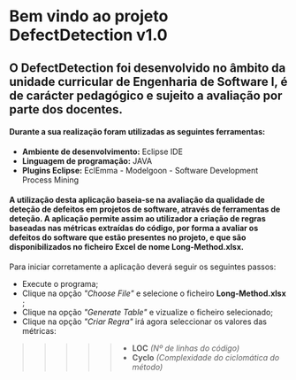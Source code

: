 # Bem vindo ao projeto DefectDetection v1.0

## O DefectDetection foi desenvolvido no âmbito da unidade curricular de Engenharia de Software I, é de carácter pedagógico e sujeito a avaliação por parte dos docentes. 

#### Durante a sua realização foram utilizadas as seguintes ferramentas:
* __Ambiente de desenvolvimento:__ Eclipse IDE
* __Linguagem de programação:__ JAVA
* __Plugins Eclipse:__ EclEmma - Modelgoon - Software Development Process Mining


#### A utilização desta aplicação baseia-se na avaliação da qualidade de deteção de defeitos em projetos de software, através de ferramentas de deteção. A aplicação permite assim ao utilizador a criação de regras baseadas nas métricas extraídas do código, por forma a avaliar os defeitos do software que estão presentes no projeto, e que são disponibilizados no ficheiro Excel de nome Long-Method.xlsx. 
Para iniciar corretamente a aplicação deverá seguir os seguintes passos:
* Execute o programa;
* Clique na opção  _"Choose File"_ e selecione o ficheiro __Long-Method.xlsx__ ; 
* Clique na opção _"Generate Table"_ e vizualize o ficheiro selecionado;
* Clique na opção _"Criar Regra"_ irá agora seleccionar os valores das métricas:
>>>>>* __LOC__ _(Nº de linhas do código)_
>>>>>* __Cyclo__ _(Complexidade do ciclomática do método)_
